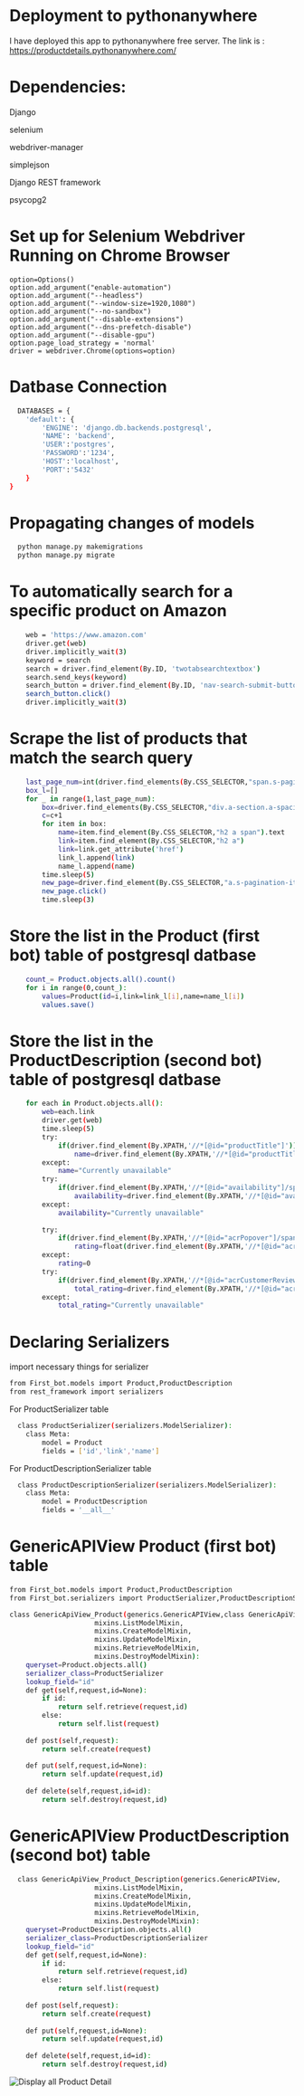 
# Deployment to pythonanywhere
I have deployed this app to pythonanywhere free server. The link is : https://productdetails.pythonanywhere.com/
# Dependencies:

Django 

selenium

webdriver-manager

simplejson

Django REST framework

psycopg2

# Set up for Selenium Webdriver Running on Chrome Browser

    option=Options()
    option.add_argument("enable-automation")
    option.add_argument("--headless")
    option.add_argument("--window-size=1920,1080")
    option.add_argument("--no-sandbox")
    option.add_argument("--disable-extensions")
    option.add_argument("--dns-prefetch-disable")
    option.add_argument("--disable-gpu")
    option.page_load_strategy = 'normal'
    driver = webdriver.Chrome(options=option)

# Datbase Connection


```bash
  DATABASES = {
    'default': {
        'ENGINE': 'django.db.backends.postgresql',
        'NAME': 'backend',
        'USER':'postgres',
        'PASSWORD':'1234',
        'HOST':'localhost',
        'PORT':'5432'
    }
}
```


# Propagating changes of models

```bash
  python manage.py makemigrations
  python manage.py migrate 
```

# To automatically search for a specific product on Amazon

```bash
    web = 'https://www.amazon.com'
    driver.get(web)
    driver.implicitly_wait(3)
    keyword = search
    search = driver.find_element(By.ID, 'twotabsearchtextbox')
    search.send_keys(keyword)
    search_button = driver.find_element(By.ID, 'nav-search-submit-button')
    search_button.click()
    driver.implicitly_wait(3)
```

# Scrape the list of products that match the search query

```bash
    last_page_num=int(driver.find_elements(By.CSS_SELECTOR,"span.s-pagination-item.s-pagination-disabled")[1].text)
    box_l=[]
    for _ in range(1,last_page_num):
        box=driver.find_elements(By.CSS_SELECTOR,"div.a-section.a-spacing-none.puis-padding-right-small.s-title-instructions-style")
        c=c+1
        for item in box:
            name=item.find_element(By.CSS_SELECTOR,"h2 a span").text
            link=item.find_element(By.CSS_SELECTOR,"h2 a")
            link=link.get_attribute('href')
            link_l.append(link)
            name_l.append(name)
        time.sleep(5)
        new_page=driver.find_element(By.CSS_SELECTOR,"a.s-pagination-item.s-pagination-next.s-pagination-button.s-pagination-separator")
        new_page.click()
        time.sleep(3)
```

# Store the list in the Product (first bot) table of  postgresql datbase

```bash
    count_= Product.objects.all().count()
    for i in range(0,count_):
        values=Product(id=i,link=link_l[i],name=name_l[i])
        values.save()
```

# Store the list in the ProductDescription (second bot) table of postgresql datbase

```bash
    for each in Product.objects.all():
        web=each.link
        driver.get(web)
        time.sleep(5)
        try:
            if(driver.find_element(By.XPATH,'//*[@id="productTitle"]')):
                name=driver.find_element(By.XPATH,'//*[@id="productTitle"]').text
        except:
            name="Currently unavailable"
        try:
            if(driver.find_element(By.XPATH,'//*[@id="availability"]/span')):
                availability=driver.find_element(By.XPATH,'//*[@id="availability"]/span').text
        except:
            availability="Currently unavailable"
        
        try:
            if(driver.find_element(By.XPATH,'//*[@id="acrPopover"]/span[1]/a/span')):
                rating=float(driver.find_element(By.XPATH,'//*[@id="acrPopover"]/span[1]/a/span').text)
        except:
            rating=0
        try:
            if(driver.find_element(By.XPATH,'//*[@id="acrCustomerReviewText"]')):
                total_rating=driver.find_element(By.XPATH,'//*[@id="acrCustomerReviewText"]').text
        except:
            total_rating="Currently unavailable"
```



# Declaring Serializers
import necessary things for serializer
```bash
from First_bot.models import Product,ProductDescription
from rest_framework import serializers
```
For ProductSerializer table
```bash
  class ProductSerializer(serializers.ModelSerializer):
    class Meta:
        model = Product
        fields = ['id','link','name']
```
For ProductDescriptionSerializer table
```bash
  class ProductDescriptionSerializer(serializers.ModelSerializer):
    class Meta:
        model = ProductDescription
        fields = '__all__'
```

# GenericAPIView Product (first bot) table
```bash
from First_bot.models import Product,ProductDescription
from First_bot.serializers import ProductSerializer,ProductDescriptionSerializer

class GenericApiView_Product(generics.GenericAPIView,class GenericApiView_Product(generics.GenericAPIView, 
                     mixins.ListModelMixin,
                     mixins.CreateModelMixin,
                     mixins.UpdateModelMixin,
                     mixins.RetrieveModelMixin,
                     mixins.DestroyModelMixin):
    queryset=Product.objects.all()
    serializer_class=ProductSerializer
    lookup_field="id"
    def get(self,request,id=None):
        if id:
            return self.retrieve(request,id)
        else:
            return self.list(request)
        
    def post(self,request):
        return self.create(request)
    
    def put(self,request,id=None):
        return self.update(request,id)
    
    def delete(self,request,id=id):
        return self.destroy(request,id)
```

# GenericAPIView ProductDescription (second bot) table
```bash
  class GenericApiView_Product_Description(generics.GenericAPIView, 
                     mixins.ListModelMixin,
                     mixins.CreateModelMixin,
                     mixins.UpdateModelMixin,
                     mixins.RetrieveModelMixin,
                     mixins.DestroyModelMixin):
    queryset=ProductDescription.objects.all()
    serializer_class=ProductDescriptionSerializer
    lookup_field="id"
    def get(self,request,id=None):
        if id:
            return self.retrieve(request,id)
        else:
            return self.list(request)
        
    def post(self,request):
        return self.create(request)
    
    def put(self,request,id=None):
        return self.update(request,id)
    
    def delete(self,request,id=id):
        return self.destroy(request,id)
```

![Display all Product Detail](https://github.com/sohag-mbstu-ict/Backend_Developer_Assessment/blob/main/Screenshot/HTML.PNG)
